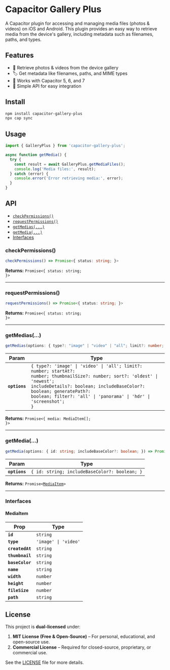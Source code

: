 # Capacitor Gallery Plus

A Capacitor plugin for accessing and managing media files (photos & videos) on iOS and Android. This plugin provides an easy way to retrieve media from the device's gallery, including metadata such as filenames, paths, and types.

## Features
- 📸 Retrieve photos & videos from the device gallery
- 🏷️ Get metadata like filenames, paths, and MIME types
- 🚀 Works with Capacitor 5, 6, and 7
- 🔧 Simple API for easy integration

## Install

```bash
npm install capacitor-gallery-plus
npx cap sync
```

## Usage

```typescript
import { GalleryPlus } from 'capacitor-gallery-plus';

async function getMedia() {
  try {
    const result = await GalleryPlus.getMediaFiles();
    console.log('Media files:', result);
  } catch (error) {
    console.error('Error retrieving media:', error);
  }
}
```

## API

<docgen-index>

* [`checkPermissions()`](#checkpermissions)
* [`requestPermissions()`](#requestpermissions)
* [`getMedias(...)`](#getmedias)
* [`getMedia(...)`](#getmedia)
* [Interfaces](#interfaces)

</docgen-index>

<docgen-api>
<!--Update the source file JSDoc comments and rerun docgen to update the docs below-->

### checkPermissions()

```typescript
checkPermissions() => Promise<{ status: string; }>
```

**Returns:** <code>Promise&lt;{ status: string; }&gt;</code>

--------------------


### requestPermissions()

```typescript
requestPermissions() => Promise<{ status: string; }>
```

**Returns:** <code>Promise&lt;{ status: string; }&gt;</code>

--------------------


### getMedias(...)

```typescript
getMedias(options: { type?: "image" | "video" | "all"; limit?: number; startAt?: number; thumbnailSize?: number; sort?: "oldest" | "newest"; includeDetails?: boolean; includeBaseColor?: boolean; generatePath?: boolean; filter?: "all" | "panorama" | "hdr" | "screenshot"; }) => Promise<{ media: MediaItem[]; }>
```

| Param         | Type                                                                                                                                                                                                                                                                             |
| ------------- | -------------------------------------------------------------------------------------------------------------------------------------------------------------------------------------------------------------------------------------------------------------------------------- |
| **`options`** | <code>{ type?: 'image' \| 'video' \| 'all'; limit?: number; startAt?: number; thumbnailSize?: number; sort?: 'oldest' \| 'newest'; includeDetails?: boolean; includeBaseColor?: boolean; generatePath?: boolean; filter?: 'all' \| 'panorama' \| 'hdr' \| 'screenshot'; }</code> |

**Returns:** <code>Promise&lt;{ media: MediaItem[]; }&gt;</code>

--------------------


### getMedia(...)

```typescript
getMedia(options: { id: string; includeBaseColor?: boolean; }) => Promise<MediaItem>
```

| Param         | Type                                                     |
| ------------- | -------------------------------------------------------- |
| **`options`** | <code>{ id: string; includeBaseColor?: boolean; }</code> |

**Returns:** <code>Promise&lt;<a href="#mediaitem">MediaItem</a>&gt;</code>

--------------------


### Interfaces


#### MediaItem

| Prop            | Type                            |
| --------------- | ------------------------------- |
| **`id`**        | <code>string</code>             |
| **`type`**      | <code>'image' \| 'video'</code> |
| **`createdAt`** | <code>string</code>             |
| **`thumbnail`** | <code>string</code>             |
| **`baseColor`** | <code>string</code>             |
| **`name`**      | <code>string</code>             |
| **`width`**     | <code>number</code>             |
| **`height`**    | <code>number</code>             |
| **`fileSize`**  | <code>number</code>             |
| **`path`**      | <code>string</code>             |

</docgen-api>


## License

This project is **dual-licensed** under:
1. **MIT License (Free & Open-Source)** – For personal, educational, and open-source use.
2. **Commercial License** – Required for closed-source, proprietary, or commercial use.


See the [LICENSE](LICENSE) file for more details.

